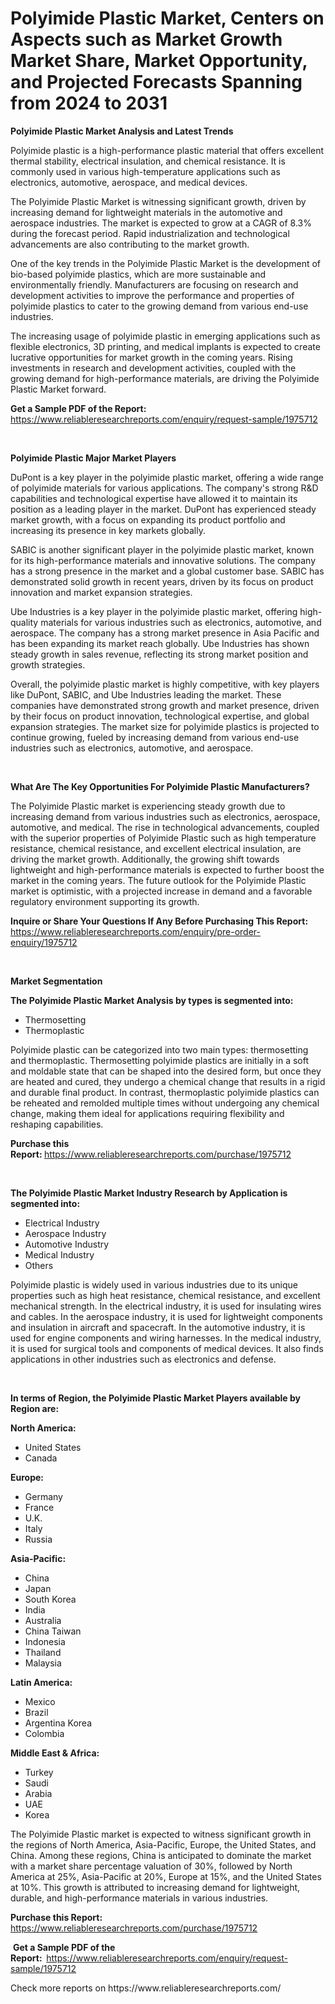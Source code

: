 <p><h1>Polyimide Plastic Market, Centers on Aspects such as Market Growth Market Share, Market Opportunity, and Projected Forecasts Spanning from 2024 to 2031</h1></p><p><strong>Polyimide Plastic Market Analysis and Latest Trends</strong></p>
<p><p>Polyimide plastic is a high-performance plastic material that offers excellent thermal stability, electrical insulation, and chemical resistance. It is commonly used in various high-temperature applications such as electronics, automotive, aerospace, and medical devices.</p><p>The Polyimide Plastic Market is witnessing significant growth, driven by increasing demand for lightweight materials in the automotive and aerospace industries. The market is expected to grow at a CAGR of 8.3% during the forecast period. Rapid industrialization and technological advancements are also contributing to the market growth.</p><p>One of the key trends in the Polyimide Plastic Market is the development of bio-based polyimide plastics, which are more sustainable and environmentally friendly. Manufacturers are focusing on research and development activities to improve the performance and properties of polyimide plastics to cater to the growing demand from various end-use industries.</p><p>The increasing usage of polyimide plastic in emerging applications such as flexible electronics, 3D printing, and medical implants is expected to create lucrative opportunities for market growth in the coming years. Rising investments in research and development activities, coupled with the growing demand for high-performance materials, are driving the Polyimide Plastic Market forward.</p></p>
<p><strong>Get a Sample PDF of the Report:&nbsp;</strong> <a href="https://www.reliableresearchreports.com/enquiry/request-sample/1975712">https://www.reliableresearchreports.com/enquiry/request-sample/1975712</a></p>
<p>&nbsp;</p>
<p><strong>Polyimide Plastic Major Market Players</strong></p>
<p><p>DuPont is a key player in the polyimide plastic market, offering a wide range of polyimide materials for various applications. The company's strong R&D capabilities and technological expertise have allowed it to maintain its position as a leading player in the market. DuPont has experienced steady market growth, with a focus on expanding its product portfolio and increasing its presence in key markets globally.</p><p>SABIC is another significant player in the polyimide plastic market, known for its high-performance materials and innovative solutions. The company has a strong presence in the market and a global customer base. SABIC has demonstrated solid growth in recent years, driven by its focus on product innovation and market expansion strategies.</p><p>Ube Industries is a key player in the polyimide plastic market, offering high-quality materials for various industries such as electronics, automotive, and aerospace. The company has a strong market presence in Asia Pacific and has been expanding its market reach globally. Ube Industries has shown steady growth in sales revenue, reflecting its strong market position and growth strategies.</p><p>Overall, the polyimide plastic market is highly competitive, with key players like DuPont, SABIC, and Ube Industries leading the market. These companies have demonstrated strong growth and market presence, driven by their focus on product innovation, technological expertise, and global expansion strategies. The market size for polyimide plastics is projected to continue growing, fueled by increasing demand from various end-use industries such as electronics, automotive, and aerospace.</p></p>
<p>&nbsp;</p>
<p><strong>What Are The Key Opportunities For Polyimide Plastic Manufacturers?</strong></p>
<p><p>The Polyimide Plastic market is experiencing steady growth due to increasing demand from various industries such as electronics, aerospace, automotive, and medical. The rise in technological advancements, coupled with the superior properties of Polyimide Plastic such as high temperature resistance, chemical resistance, and excellent electrical insulation, are driving the market growth. Additionally, the growing shift towards lightweight and high-performance materials is expected to further boost the market in the coming years. The future outlook for the Polyimide Plastic market is optimistic, with a projected increase in demand and a favorable regulatory environment supporting its growth.</p></p>
<p><strong>Inquire or Share Your Questions If Any Before Purchasing This Report:</strong> <a href="https://www.reliableresearchreports.com/enquiry/pre-order-enquiry/1975712">https://www.reliableresearchreports.com/enquiry/pre-order-enquiry/1975712</a></p>
<p>&nbsp;</p>
<p><strong>Market Segmentation</strong></p>
<p><strong>The Polyimide Plastic Market Analysis by types is segmented into:</strong></p>
<p><ul><li>Thermosetting</li><li>Thermoplastic</li></ul></p>
<p><p>Polyimide plastic can be categorized into two main types: thermosetting and thermoplastic. Thermosetting polyimide plastics are initially in a soft and moldable state that can be shaped into the desired form, but once they are heated and cured, they undergo a chemical change that results in a rigid and durable final product. In contrast, thermoplastic polyimide plastics can be reheated and remolded multiple times without undergoing any chemical change, making them ideal for applications requiring flexibility and reshaping capabilities.</p></p>
<p><strong>Purchase this Report:&nbsp;</strong><a href="https://www.reliableresearchreports.com/purchase/1975712">https://www.reliableresearchreports.com/purchase/1975712</a></p>
<p>&nbsp;</p>
<p><strong>The Polyimide Plastic Market Industry Research by Application is segmented into:</strong></p>
<p><ul><li>Electrical Industry</li><li>Aerospace Industry</li><li>Automotive Industry</li><li>Medical Industry</li><li>Others</li></ul></p>
<p><p>Polyimide plastic is widely used in various industries due to its unique properties such as high heat resistance, chemical resistance, and excellent mechanical strength. In the electrical industry, it is used for insulating wires and cables. In the aerospace industry, it is used for lightweight components and insulation in aircraft and spacecraft. In the automotive industry, it is used for engine components and wiring harnesses. In the medical industry, it is used for surgical tools and components of medical devices. It also finds applications in other industries such as electronics and defense.</p></p>
<p>&nbsp;</p>
<p><strong>In terms of Region, the Polyimide Plastic Market Players available by Region are:</strong></p>
<p>
    <p> <strong> North America: </strong>
        <ul>
            <li>United States</li>
            <li>Canada</li>
        </ul>
        </p> 
    <p> <strong> Europe: </strong>
        <ul>
            <li>Germany</li>
            <li>France</li>
            <li>U.K.</li>
            <li>Italy</li>
            <li>Russia</li>
        </ul>
        </p> 
    <p> <strong> Asia-Pacific: </strong>
        <ul>
            <li>China</li>
            <li>Japan</li>
            <li>South Korea</li>
            <li>India</li>
            <li>Australia</li>
            <li>China Taiwan</li>
            <li>Indonesia</li>
            <li>Thailand</li>
            <li>Malaysia</li>
        </ul>
        </p> 
    <p> <strong> Latin America: </strong>
        <ul>
            <li>Mexico</li>
            <li>Brazil</li>
            <li>Argentina Korea</li>
            <li>Colombia</li>
        </ul>
        </p> 
    <p> <strong> Middle East & Africa: </strong>
        <ul>
            <li>Turkey</li>
            <li>Saudi</li>
            <li>Arabia</li>
            <li>UAE</li>
            <li>Korea</li>
        </ul>
    </p>
    </p>
<p><p>The Polyimide Plastic market is expected to witness significant growth in the regions of North America, Asia-Pacific, Europe, the United States, and China. Among these regions, China is anticipated to dominate the market with a market share percentage valuation of 30%, followed by North America at 25%, Asia-Pacific at 20%, Europe at 15%, and the United States at 10%. This growth is attributed to increasing demand for lightweight, durable, and high-performance materials in various industries.</p></p>
<p><strong>Purchase this Report: </strong><a href="https://www.reliableresearchreports.com/purchase/1975712">https://www.reliableresearchreports.com/purchase/1975712</a></p>
<p>&nbsp;<strong>Get a Sample PDF of the Report:&nbsp;&nbsp;</strong><a href="https://www.reliableresearchreports.com/enquiry/request-sample/1975712">https://www.reliableresearchreports.com/enquiry/request-sample/1975712</a></p>
<p><strong></strong></p>
<p>Check more reports on https://www.reliableresearchreports.com/</p>